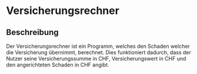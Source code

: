# Versicherungsrechner

## Beschreibung
Der Versicherungsrechner ist ein Programm, welches den Schaden welcher die Versicherung übernimmt, berechnet.
Dies funktioniert dadurch, dass der Nutzer seine Versicherungssumme in CHF, Versicherungswert in CHF und den 
angerichteten Schaden in CHF angibt.